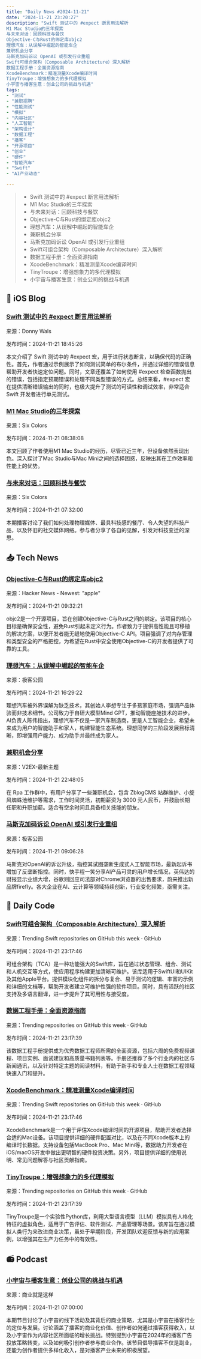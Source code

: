 ```yaml
---
title: "Daily News #2024-11-21"
date: "2024-11-21 23:20:27"
description: "Swift 测试中的 #expect 断言用法解析
M1 Mac Studio的三年探索
与未来对话：回顾科技与餐饮
Objective-C与Rust的绑定库objc2
理想汽车：从误解中崛起的智能车企
兼职机会分享
马斯克加码诉讼 OpenAI 或引发行业重组
Swift可组合架构（Composable Architecture）深入解析
数据工程手册：全面资源指南
XcodeBenchmark：精准测量Xcode编译时间
TinyTroupe：增强想象力的多代理模拟
小宇宙与播客生意：创业公司的挑战与机遇"
tags: 
- "测试"
- "兼职招聘"
- "性能测试"
- "模拟"
- "内容社区"
- "人工智能"
- "架构设计"
- "数据工程"
- "播客"
- "开源项目"
- "创业"
- "硬件"
- "智能汽车"
- "Swift"
- "AI产业动态"

---
```


> - Swift 测试中的 #expect 断言用法解析
> - M1 Mac Studio的三年探索
> - 与未来对话：回顾科技与餐饮
> - Objective-C与Rust的绑定库objc2
> - 理想汽车：从误解中崛起的智能车企
> - 兼职机会分享
> - 马斯克加码诉讼 OpenAI 或引发行业重组
> - Swift可组合架构（Composable Architecture）深入解析
> - 数据工程手册：全面资源指南
> - XcodeBenchmark：精准测量Xcode编译时间
> - TinyTroupe：增强想象力的多代理模拟
> - 小宇宙与播客生意：创业公司的挑战与机遇

## 🍎 iOS Blog

### [Swift 测试中的 #expect 断言用法解析](https://www.donnywals.com/asserting-state-with-expect-in-swift-testing/)

来源：Donny Wals

发布时间：2024-11-21 18:45:26

本文介绍了 Swift 测试中的 #expect 宏，用于进行状态断言，以确保代码的正确性。首先，作者通过示例展示了如何测试简单的布尔条件，并通过详细的错误信息帮助开发者快速定位问题。同时，文章还覆盖了如何使用 #expect 检查函数抛出的错误，包括指定预期错误和处理不同类型错误的方式。总结来看，#expect 宏在提供清晰错误输出的同时，也极大提升了测试的可读性和调试效率，非常适合 Swift 开发者进行单元测试。

### [M1 Mac Studio的三年探索](https://sixcolors.com/post/2024/11/indecision-at-the-intersection-of-mac-studio-and-mac-mini/)

来源：Six Colors

发布时间：2024-11-21 08:38:08

本文回顾了作者使用M1 Mac Studio的经历，尽管已近三年，但设备依然表现出色。深入探讨了Mac Studio与Mac Mini之间的选择困惑，反映出其在工作效率和性能上的优势。

### [与未来对话：回顾科技与餐饮](https://sixcolors.com/podcast/2024/11/clockwise-581-visit-that-like-a-time-period-with-dinosaurs/)

来源：Six Colors

发布时间：2024-11-21 07:32:00

本期播客讨论了我们如何处理物理媒体、最具科技感的餐厅、令人失望的科技产品，以及怀旧的社交媒体网络。参与者分享了各自的见解，引发对科技变迁的深思。

## 📥 Tech News

### [Objective-C与Rust的绑定库objc2](https://github.com/madsmtm/objc2)

来源：Hacker News - Newest: "apple"

发布时间：2024-11-21 09:32:21

objc2是一个开源项目，旨在创建Objective-C与Rust之间的绑定。该项目的核心目标是确保安全性，避免Rust引起未定义行为。作者致力于提供高性能且可移植的解决方案，以便开发者能无缝地使用Objective-C API。项目强调了对内存管理和类型安全的严格把控，为希望在Rust中安全使用Objective-C的开发者提供了可靠的工具。

### [理想汽车：从误解中崛起的智能车企](http://www.geekpark.net/news/343365)

来源：极客公园

发布时间：2024-11-21 16:29:22

理想汽车被外界误解为缺乏技术，其创始人李想专注于多孩家庭市场，强调产品体验而非技术细节。公司致力于自研大模型Mind GPT，推动智能座舱技术的进步。AI负责人陈伟指出，理想汽车不仅是一家汽车制造商，更是人工智能企业，希望未来成为用户的智能助手和家人，构建智能生态系统。理想同学的三阶段发展目标清晰，即增强用户能力、成为助手并最终成为家人。

### [兼职机会分享](https://www.v2ex.com/t/1091629)

来源：V2EX-最新主题

发布时间：2024-11-21 22:48:05

在 Rpa 工作群中，有用户分享了一些兼职机会，包含 ZblogCMS 站群维护、小旋风蜘蛛池维护等需求，工作时间灵活，初期薪资为 3000 元人民币，并鼓励长期任职和升职加薪。适合有空余时间且具备相关技能的朋友。

### [马斯克加码诉讼 OpenAI 或引发行业重组](http://www.geekpark.net/news/343327)

来源：极客公园

发布时间：2024-11-21 09:06:28

马斯克对OpenAI的诉讼升级，指控其试图垄断生成式人工智能市场，最新起诉书增加了反垄断指控。同时，快手程一笑分享AI产品可灵的用户增长情况，英伟达的财报显示业绩大增，谷歌则回应司法部对Chrome浏览器的出售要求，蔚来推出新品牌firefly。各大企业在AI、云计算等领域持续创新，行业变化频繁，亟需关注。

## 💾 Daily Code

### [Swift可组合架构（Composable Architecture）深入解析](https://github.com/pointfreeco/swift-composable-architecture)

来源：Trending Swift repositories on GitHub this week · GitHub

发布时间：2024-11-21 23:17:46

可组合架构（TCA）是一种功能强大的Swift库，旨在通过状态管理、组合、测试和人机交互等方式，使应用程序构建更加清晰可维护。该库适用于SwiftUI和UIKit及其他Apple平台。提供模块化组件的拆分与复合、易于测试的逻辑、丰富的示例和详细的文档等，帮助开发者建立可维护性强的软件项目。同时，具有活跃的社区支持及多语言翻译，进一步提升了其可用性与接受度。

### [数据工程手册：全面资源指南](https://github.com/DataExpert-io/data-engineer-handbook)

来源：Trending repositories on GitHub this week · GitHub

发布时间：2024-11-21 23:17:39

该数据工程手册提供成为优秀数据工程师所需的全面资源，包括六周的免费视频课程、项目实例、面试建议和高质量书籍列表等。手册还推荐了多个行业内的社区与新闻通讯，以及针对特定主题的阅读材料，有助于新手和专业人士在数据工程领域快速入门和提升。

### [XcodeBenchmark：精准测量Xcode编译时间](https://github.com/devMEremenko/XcodeBenchmark)

来源：Trending Swift repositories on GitHub this week · GitHub

发布时间：2024-11-21 23:17:46

XcodeBenchmark是一个用于评估Xcode编译时间的开源项目，帮助开发者选择合适的Mac设备。该项目提供详细的硬件配置对比，以及在不同Xcode版本上的编译时长数据。支持设备包括MacBook Pro、Mac Mini等，数据助力开发者在iOS/macOS开发中做出更明智的硬件投资决策。另外，项目提供详细的使用说明、常见问题解答与社区贡献指南。

### [TinyTroupe：增强想象力的多代理模拟](https://github.com/microsoft/TinyTroupe)

来源：Trending repositories on GitHub this week · GitHub

发布时间：2024-11-21 23:17:39

TinyTroupe是一个实验性Python库，利用大型语言模型（LLM）模拟具有人格化特征的虚拟角色，适用于广告评估、软件测试、产品管理等场景。该库旨在通过模拟人类行为来改进商业决策，虽处于早期阶段，开发团队欢迎反馈与新的应用案例，以增强其在生产力任务中的有效性。

## 📻 Podcast

### [小宇宙与播客生意：创业公司的挑战与机遇](https://www.xiaoyuzhoufm.com/episode/673df83d8d1233fb0dbf1eff)

来源：商业就是这样

发布时间：2024-11-21 07:00:00

本期节目讨论了小宇宙的线下活动及其背后的商业策略，尤其是小宇宙在播客行业的定位与发展。讨论涵盖了播客的商业化价值、创作者如何通过播客获得收入，以及小宇宙作为内容社区所面临的增长挑战。特别提到小宇宙在2024年的播客广告投放策略转变，以及如何吸引创作者参与商业合作。该节目倡导播客不仅是副业，还能为创作者提供多样化收入，是对播客产业未来的积极展望。
